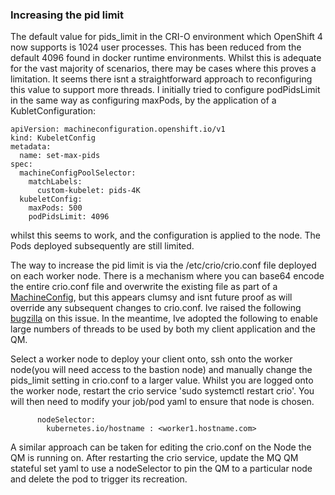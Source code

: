 ### Increasing the pid limit
The default value for pids_limit in the CRI-O environment which OpenShift 4 now supports is 1024 user processes. 
This has been reduced from the default 4096 found in docker runtime environments. Whilst this is adequate for the vast majority of scenarios, there may be cases where this proves a limitation. It seems there isnt a straightforward approach to reconfiguring this value to support more threads. I initially tried to configure podPidsLimit in the same way as configuring maxPods, by the application of a KubletConfiguration:
```
apiVersion: machineconfiguration.openshift.io/v1
kind: KubeletConfig
metadata:
  name: set-max-pids 
spec:
  machineConfigPoolSelector:
    matchLabels:
      custom-kubelet: pids-4K 
  kubeletConfig:
    maxPods: 500
    podPidsLimit: 4096 
 ```
whilst this seems to work, and the configuration is applied to the node. The Pods deployed subsequently are still limited.
 
The way to increase the pid limit is via the /etc/crio/crio.conf file deployed on each worker node. There is a mechanism where you can base64 encode the entire crio.conf file and overwrite the existing file as part of a [MachineConfig](https://github.com/openshift/machine-config-operator), but this appears clumsy and isnt future proof as will override any subsequent changes to crio.conf. Ive raised the following [bugzilla](https://bugzilla.redhat.com/show_bug.cgi?id=1844447) on this issue. In the meantime, Ive adopted the following to enable large numbers of threads to be used by both my client application and the QM.

Select a worker node to deploy your client onto, ssh onto the worker node(you will need access to the bastion node) and manually change the pids_limit setting in crio.conf to a larger value. Whilst you are logged onto the worker node, restart the crio service 'sudo systemctl restart crio'. You will then need to modify your job/pod yaml to ensure that node is chosen.

```
      nodeSelector: 
        kubernetes.io/hostname : <worker1.hostname.com>
```

A similar approach can be taken for editing the crio.conf on the Node the QM is running on. After restarting the crio service, update the MQ QM stateful set yaml to use a nodeSelector to pin the QM to a particular node and delete the pod to trigger its recreation. 
